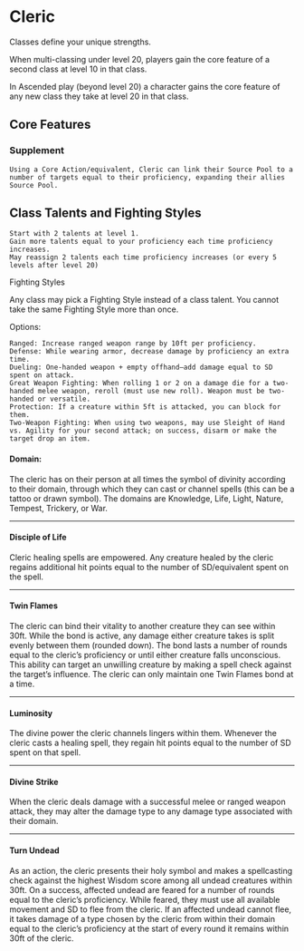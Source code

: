 # Cleric

Classes define your unique strengths.

When multi-classing under level 20, players gain the core feature of a second class at level 10 in that class.

In Ascended play (beyond level 20) a character gains the core feature of any new class they take at level 20 in that class.

## Core Features

### Supplement

    Using a Core Action/equivalent, Cleric can link their Source Pool to a number of targets equal to their proficiency, expanding their allies Source Pool.

## Class Talents and Fighting Styles

    Start with 2 talents at level 1.
    Gain more talents equal to your proficiency each time proficiency increases.
    May reassign 2 talents each time proficiency increases (or every 5 levels after level 20)

Fighting Styles

Any class may pick a Fighting Style instead of a class talent. You cannot take the same Fighting Style more than once.

Options:

    Ranged: Increase ranged weapon range by 10ft per proficiency.
    Defense: While wearing armor, decrease damage by proficiency an extra time.
    Dueling: One-handed weapon + empty offhand—add damage equal to SD spent on attack.
    Great Weapon Fighting: When rolling 1 or 2 on a damage die for a two-handed melee weapon, reroll (must use new roll). Weapon must be two-handed or versatile.
    Protection: If a creature within 5ft is attacked, you can block for them.
    Two-Weapon Fighting: When using two weapons, may use Sleight of Hand vs. Agility for your second attack; on success, disarm or make the target drop an item.


#### Domain: 

The cleric has on their person at all times the symbol of divinity according to their domain, through which they can cast or channel spells (this can be a tattoo or drawn symbol). The domains are Knowledge, Life, Light, Nature, Tempest, Trickery, or War.

---

#### Disciple of Life

Cleric healing spells are empowered. Any creature healed by the cleric regains additional hit points equal to the number of SD/equivalent spent on the spell.

---

#### Twin Flames

The cleric can bind their vitality to another creature they can see within 30ft. While the bond is active, any damage either creature takes is split evenly between them (rounded down). The bond lasts a number of rounds equal to the cleric’s proficiency or until either creature falls unconscious. This ability can target an unwilling creature by making a spell check against the target’s influence. The cleric can only maintain one Twin Flames bond at a time.

---

#### Luminosity

The divine power the cleric channels lingers within them. Whenever the cleric casts a healing spell, they regain hit points equal to the number of SD spent on that spell.

---

#### Divine Strike

When the cleric deals damage with a successful melee or ranged weapon attack, they may alter the damage type to any damage type associated with their domain.

---

#### Turn Undead

As an action, the cleric presents their holy symbol and makes a spellcasting check against the highest Wisdom score among all undead creatures within 30ft. On a success, affected undead are feared for a number of rounds equal to the cleric’s proficiency. While feared, they must use all available movement and SD to flee from the cleric. If an affected undead cannot flee, it takes damage of a type chosen by the cleric from within their domain equal to the cleric’s proficiency at the start of every round it remains within 30ft of the cleric.
